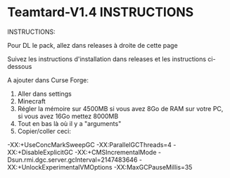 # Teamtard-V1.4 INSTRUCTIONS

INSTRUCTIONS:

Pour DL le pack, allez dans releases à droite de cette page

Suivez les instructions d'installation dans releases et les instructions ci-dessous

A ajouter dans Curse Forge:
1) Aller dans settings
2) Minecraft
3) Régler la mémoire sur 4500MB si vous avez 8Go de RAM sur votre PC, si vous avez 16Go mettez 8000MB
3) Tout en bas là où il y a "arguments"
4) Copier/coller ceci:

-XX:+UseConcMarkSweepGC -XX:ParallelGCThreads=4 -XX:+DisableExplicitGC -XX:+CMSIncrementalMode -Dsun.rmi.dgc.server.gcInterval=2147483646 -XX:+UnlockExperimentalVMOptions -XX:MaxGCPauseMillis=35

